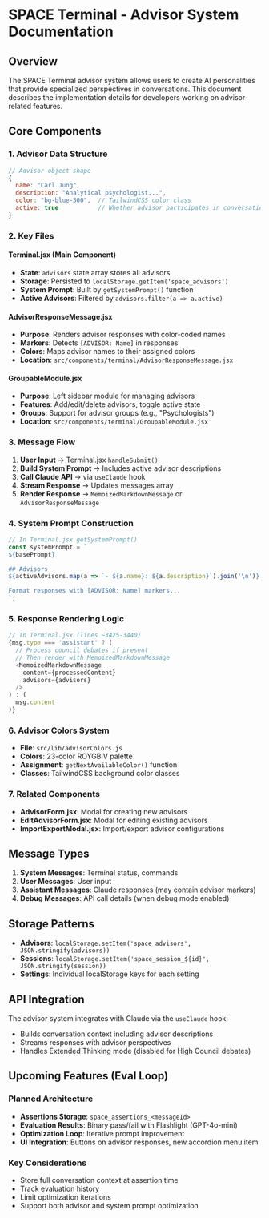 # SPACE Terminal - Advisor System Documentation

## Overview
The SPACE Terminal advisor system allows users to create AI personalities that provide specialized perspectives in conversations. This document describes the implementation details for developers working on advisor-related features.

## Core Components

### 1. Advisor Data Structure
```javascript
// Advisor object shape
{
  name: "Carl Jung",
  description: "Analytical psychologist...",
  color: "bg-blue-500",  // TailwindCSS color class
  active: true           // Whether advisor participates in conversations
}
```

### 2. Key Files

#### Terminal.jsx (Main Component)
- **State**: `advisors` state array stores all advisors
- **Storage**: Persisted to `localStorage.getItem('space_advisors')`
- **System Prompt**: Built by `getSystemPrompt()` function
- **Active Advisors**: Filtered by `advisors.filter(a => a.active)`

#### AdvisorResponseMessage.jsx
- **Purpose**: Renders advisor responses with color-coded names
- **Markers**: Detects `[ADVISOR: Name]` in responses
- **Colors**: Maps advisor names to their assigned colors
- **Location**: `src/components/terminal/AdvisorResponseMessage.jsx`

#### GroupableModule.jsx
- **Purpose**: Left sidebar module for managing advisors
- **Features**: Add/edit/delete advisors, toggle active state
- **Groups**: Support for advisor groups (e.g., "Psychologists")
- **Location**: `src/components/terminal/GroupableModule.jsx`

### 3. Message Flow

1. **User Input** → Terminal.jsx `handleSubmit()`
2. **Build System Prompt** → Includes active advisor descriptions
3. **Call Claude API** → via `useClaude` hook
4. **Stream Response** → Updates messages array
5. **Render Response** → `MemoizedMarkdownMessage` or `AdvisorResponseMessage`

### 4. System Prompt Construction

```javascript
// In Terminal.jsx getSystemPrompt()
const systemPrompt = `
${basePrompt}

## Advisors
${activeAdvisors.map(a => `- ${a.name}: ${a.description}`).join('\n')}

Format responses with [ADVISOR: Name] markers...
`;
```

### 5. Response Rendering Logic

```javascript
// In Terminal.jsx (lines ~3425-3440)
{msg.type === 'assistant' ? (
  // Process council debates if present
  // Then render with MemoizedMarkdownMessage
  <MemoizedMarkdownMessage 
    content={processedContent} 
    advisors={advisors} 
  />
) : (
  msg.content
)}
```

### 6. Advisor Colors System

- **File**: `src/lib/advisorColors.js`
- **Colors**: 23-color ROYGBIV palette
- **Assignment**: `getNextAvailableColor()` function
- **Classes**: TailwindCSS background color classes

### 7. Related Components

- **AdvisorForm.jsx**: Modal for creating new advisors
- **EditAdvisorForm.jsx**: Modal for editing existing advisors
- **ImportExportModal.jsx**: Import/export advisor configurations

## Message Types

1. **System Messages**: Terminal status, commands
2. **User Messages**: User input
3. **Assistant Messages**: Claude responses (may contain advisor markers)
4. **Debug Messages**: API call details (when debug mode enabled)

## Storage Patterns

- **Advisors**: `localStorage.setItem('space_advisors', JSON.stringify(advisors))`
- **Sessions**: `localStorage.setItem('space_session_${id}', JSON.stringify(session))`
- **Settings**: Individual localStorage keys for each setting

## API Integration

The advisor system integrates with Claude via the `useClaude` hook:
- Builds conversation context including advisor descriptions
- Streams responses with advisor perspectives
- Handles Extended Thinking mode (disabled for High Council debates)

## Upcoming Features (Eval Loop)

### Planned Architecture
- **Assertions Storage**: `space_assertions_<messageId>`
- **Evaluation Results**: Binary pass/fail with Flashlight (GPT-4o-mini)
- **Optimization Loop**: Iterative prompt improvement
- **UI Integration**: Buttons on advisor responses, new accordion menu item

### Key Considerations
- Store full conversation context at assertion time
- Track evaluation history
- Limit optimization iterations
- Support both advisor and system prompt optimization